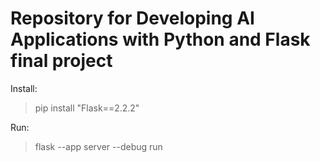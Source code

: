# Repository for Developing AI Applications with Python and Flask final project
Install:
>pip install "Flask==2.2.2"

Run:
>flask --app server --debug run
